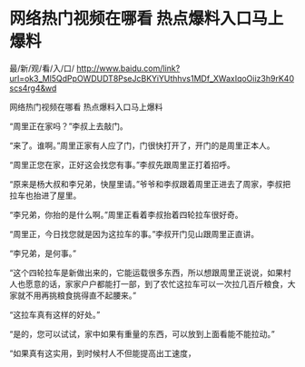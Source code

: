# 网络热门视频在哪看 热点爆料入口马上爆料

最/新/观/看/入/口/ http://www.baidu.com/link?url=ok3_Ml5QdPpOWDUDT8PseJcBKYiYUthhvs1MDf_XWaxIqoOiiz3h9rK40scs4rg4&wd

网络热门视频在哪看 热点爆料入口马上爆料

“周里正在家吗？”李叔上去敲门。

“来了。谁啊。”周里正家有人应了门，门很快打开了，开门的是周里正本人。

“周里正您在家，正好这会找您有事。”李叔先跟周里正打着招呼。

“原来是杨大叔和李兄弟，快屋里请。”爷爷和李叔跟着周里正进去了周家，李叔把拉车也抬进了屋里。

“李兄弟，你抬的是什么啊。”周里正看着李叔抬着四轮拉车很好奇。

“周里正，今日找您就是因为这拉车的事。”李叔开门见山跟周里正直讲。

“李兄弟，是何事。”

“这个四轮拉车是新做出来的，它能运载很多东西，所以想跟周里正说说，如果村人也愿意的话，家家户户都能打一部，到了农忙这拉车可以一次拉几百斤粮食，大家就不用再挑粮食挑得直不起腰来。”

“这拉车真有这样的好处。”

“是的，您可以试试，家中如果有重量的东西，可以放到上面看能不能拉动。”

“如果真有这实用，到时候村人不但能提高出工速度，
